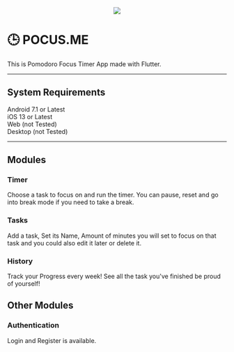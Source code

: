 <div align="center">
  <img src="https://media.discordapp.net/attachments/884267448910635148/1086689735956762656/image.png?width=832&height=467">
</div>

# 🕒 POCUS.ME

This is Pomodoro Focus Timer App made with Flutter.

***
## System Requirements

Android 7.1 or Latest <br /> 
iOS 13 or Latest<br /> 
Web (not Tested)<br /> 
Desktop (not Tested)<br /> 

***

## Modules
### Timer 
Choose a task to focus on and run the timer. You can pause, reset and go into break mode if you need to take a break.

### Tasks
Add a task, Set its Name, Amount of minutes you will set to focus on that task and you could also edit it later or delete it.

### History
Track your Progress every week! See all the task you've finished be proud of yourself!

## Other Modules
### Authentication
Login and Register is available.
